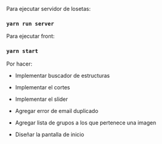 Para ejecutar servidor de losetas:

### `yarn run server`

Para ejecutar front:

### `yarn start`

Por hacer:

- Implementar buscador de estructuras
- Implementar el cortes
- Implementar el slider
- Agregar error de email duplicado
- Agregar lista de grupos a los que pertenece una imagen

- Diseñar la pantalla de inicio